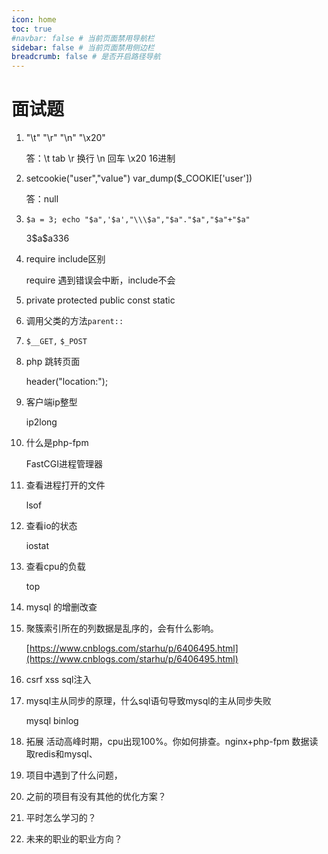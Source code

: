```yaml
---
icon: home
toc: true
#navbar: false # 当前页面禁用导航栏
sidebar: false # 当前页面禁用侧边栏
breadcrumb: false # 是否开启路径导航
---
```


# 面试题

1. "\t" "\r" "\n" "\x20"

   答：\t tab \r 换行 \n 回车 \x20 16进制

2. setcookie("user","value") var_dump($_COOKIE['user'])

   答：null

3. `$a = 3; echo "$a",'$a',"\\\$a","$a"."$a","$a"+"$a"`

   3$a\$a336

4. require include区别

   require 遇到错误会中断，include不会

5. private protected public const static

6. 调用父类的方法`parent::`

7. `$__GET,` `$_POST`

8. php 跳转页面

   header("location:");

9. 客户端ip整型

   ip2long

10. 什么是php-fpm

    FastCGI进程管理器 

11. 查看进程打开的文件

    lsof 

12. 查看io的状态

    iostat

13. 查看cpu的负载

    top

14. mysql 的增删改查

15. 聚簇索引所在的列数据是乱序的，会有什么影响。

    [https://www.cnblogs.com/starhu/p/6406495.html](https://www.cnblogs.com/starhu/p/6406495.html)

16. csrf xss sql注入

17. mysql主从同步的原理，什么sql语句导致mysql的主从同步失败

    mysql binlog

18. 拓展 活动高峰时期，cpu出现100%。你如何排查。nginx+php-fpm 数据读取redis和mysql、



19. 项目中遇到了什么问题，
20. 之前的项目有没有其他的优化方案？
21. 平时怎么学习的？
22. 未来的职业的职业方向？
